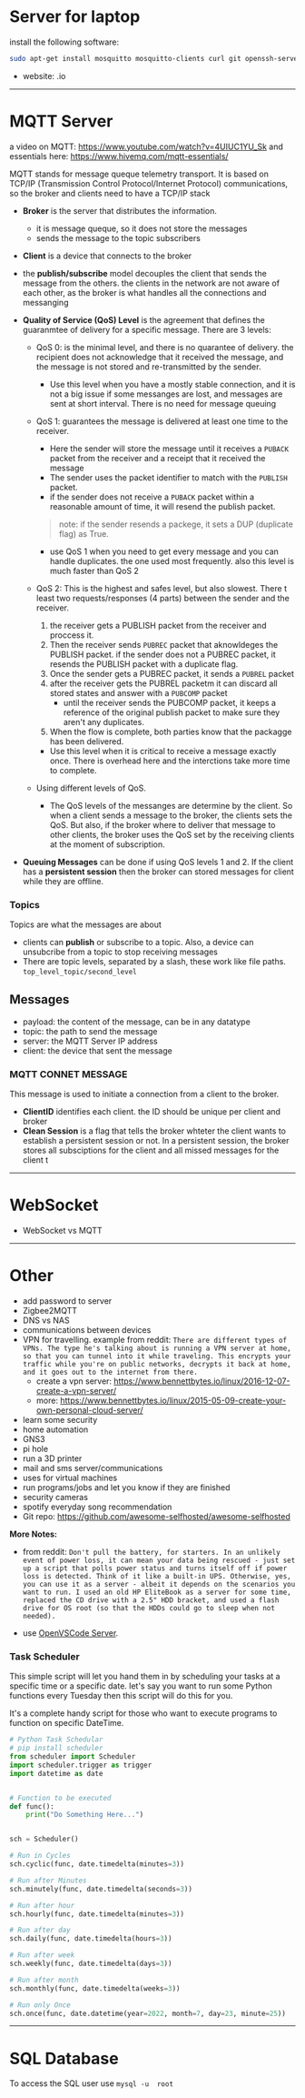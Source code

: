 
# Server for laptop


install the following software:
```bash
sudo apt-get install mosquitto mosquitto-clients curl git openssh-server
```

- website: .io

-----------------------------------

# MQTT Server

a video on MQTT: <https://www.youtube.com/watch?v=4UIUC1YU_Sk> and 
essentials here: <https://www.hivemq.com/mqtt-essentials/>

MQTT stands for message queque telemetry transport. It is based on TCP/IP (Transmission Control Protocol/Internet Protocol) communications, so the broker and clients need to have a TCP/IP stack
- **Broker** is the server that distributes the information.
	- it is message queque, so it does not store the messages
	- sends the message to the topic subscribers

- **Client** is a device that connects to the broker

- the **publish/subscribe** model decouples the client that sends the message from the others. the clients in the network are not aware of each other, as the broker is what handles all the connections and messanging

- **Quality of Service (QoS) Level** is the agreement that defines the guaranmtee of delivery for a specific message. There are 3 levels:
	- QoS 0: is the minimal level, and there is no quarantee of delivery. the recipient does not acknowledge that it received the message, and the message is not stored and re-transmitted by the sender.
		- Use this level when you have a mostly stable connection, and it is not a big issue if some messanges are lost, and messages are sent at short interval. There is no need for message queuing
	
	- QoS 1: guarantees the message is delivered at least one time to the receiver.
		- Here the sender will store the message until it receives a `PUBACK` packet from the receiver and a receipt that it received the message
		- The sender uses the packet identifier to match with the `PUBLISH` packet.
		- if the sender does not receive a `PUBACK` packet within a reasonable amount of time, it will resend the publish packet.
		> note: if the sender resends a packege, it sets a DUP (duplicate flag) as True.

		- use QoS 1 when you need to get every message and you can handle duplicates. the one used most frequently. also this level is much faster than QoS 2

	- QoS 2: This is the highest and safes level, but also slowest. There t least two requests/responses (4 parts) between the sender and the receiver.
		1. the receiver gets a PUBLISH packet from the receiver and proccess it.
		2. Then the receiver sends `PUBREC` packet that aknowldeges the PUBLISH packet. if the sender does not a PUBREC packet, it resends the PUBLISH packet with a duplicate flag.
		3. Once the sender gets a PUBREC packet, it sends a `PUBREL` packet 
		4. after the receiver gets the PUBREL packetm it can discard all stored states and answer with a `PUBCOMP` packet
			- until the receiver sends the PUBCOMP packet, it keeps a reference of the original publish packet to make sure they aren't any duplicates.
		5. When the flow is complete, both parties know that the packagge has been delivered.

		- Use this level when it is critical to receive a message exactly once. There is overhead here and the interctions take more time to complete.

	- Using different levels of QoS.
		- The QoS levels of the messanges are determine by the client. So when a client sends a message to the broker, the clients sets the QoS. But also, if the broker where to deliver that message to other clients, the broker uses the QoS set by the receiving clients at the moment of subscription.

- **Queuing Messages** can be done if using QoS levels 1 and 2. If the client has a **persistent session** then the broker can stored messages for client while they are offline.


### Topics
Topics are what the messages are about
- clients can **publish** or subscribe to a topic. Also, a device can unsubcribe from a topic to stop receiving messages
- There are topic levels, separated by a slash, these work like file paths. `top_level_topic/second_level`

## Messages
- payload: the content of the message, can be in any datatype
- topic: the path to send the message
- server: the MQTT Server IP address
- client: the device that sent the message

### MQTT CONNET MESSAGE
This message is used to initiate a connection from a client to the broker.
- **ClientID** identifies each client. the ID should be unique per client and broker
- **Clean Session** is a flag that tells the broker whteter the client wants to establish a persistent session or not. In a persistent session, the broker stores all subsciptions for the client and all missed messages for the client t

-----------------------------------

# WebSocket
- WebSocket vs MQTT

-----------------------------------

# Other
- add password to server
- Zigbee2MQTT
- DNS vs NAS
- communications between devices
- VPN for travelling. example from reddit: `There are different types of VPNs. The type he's talking about is running a VPN server at home, so that you can tunnel into it while traveling. This encrypts your traffic while you're on public networks, decrypts it back at home, and it goes out to the internet from there.`
	- create a vpn server: <https://www.bennettbytes.io/linux/2016-12-07-create-a-vpn-server/>
	- more: <https://www.bennettbytes.io/linux/2015-05-09-create-your-own-personal-cloud-server/>
- learn some security
- home automation
- GNS3
- pi hole
- run a 3D printer
- mail and sms server/communications
- uses for virtual machines
- run programs/jobs and let you know if they are finished
- security cameras
- spotify everyday song recommendation
- Git repo: <https://github.com/awesome-selfhosted/awesome-selfhosted>

**More Notes:**
- from reddit: `Don't pull the battery, for starters. In an unlikely event of power loss, it can mean your data being rescued - just set up a script that polls power status and turns itself off if power loss is detected. Think of it like a built-in UPS.
Otherwise, yes, you can use it as a server - albeit it depends on the scenarios you want to run. I used an old HP EliteBook as a server for some time, replaced the CD drive with a 2.5" HDD bracket, and used a flash drive for OS root (so that the HDDs could go to sleep when not needed).`

- use [OpenVSCode Server](https://github.com/gitpod-io/openvscode-server).

### Task Scheduler
This simple script will let you hand them in by scheduling your tasks at a specific time or a specific date. let's say you want to run some Python functions every Tuesday then this script will do this for you.

It's a complete handy script for those who want to execute programs to function on specific DateTime.

```py
# Python Task Schedular
# pip install scheduler
from scheduler import Scheduler
import scheduler.trigger as trigger
import datetime as date


# Function to be executed
def func():
    print("Do Something Here...")


sch = Scheduler()

# Run in Cycles
sch.cyclic(func, date.timedelta(minutes=3))

# Run after Minutes
sch.minutely(func, date.timedelta(seconds=3))

# Run after hour
sch.hourly(func, date.timedelta(minutes=3))

# Run after day
sch.daily(func, date.timedelta(hours=3))

# Run after week
sch.weekly(func, date.timedelta(days=3))

# Run after month
sch.monthly(func, date.timedelta(weeks=3))

# Run only Once
sch.once(func, date.datetime(year=2022, month=7, day=23, minute=25))
```

-----------------------------------

# SQL Database
To access the SQL user use `mysql -u  root`

